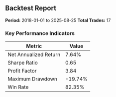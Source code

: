 
## Backtest Report

**Period:** 2018-01-01 to 2025-08-25
**Total Trades:** 17

### Key Performance Indicators
| Metric | Value |
| --- | --- |
| Net Annualized Return | 7.64% |
| Sharpe Ratio | 0.65 |
| Profit Factor | 3.84 |
| Maximum Drawdown | -19.74% |
| Win Rate | 82.35% |


